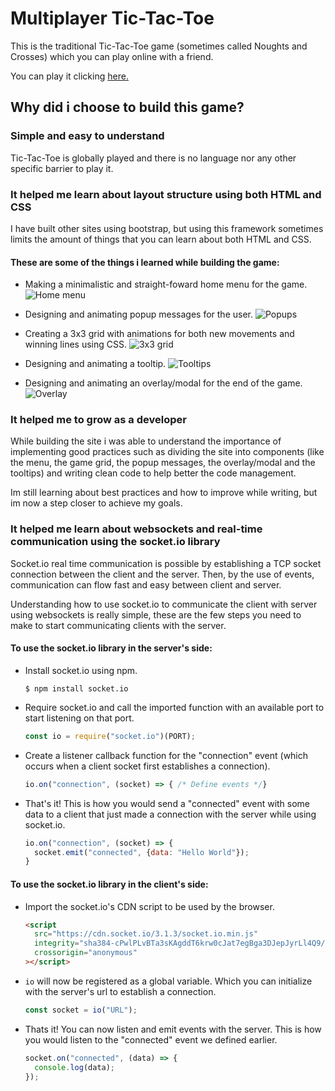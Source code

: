 # Multiplayer Tic-Tac-Toe

This is the traditional Tic-Tac-Toe game (sometimes called Noughts and Crosses) which you can play online with a friend.

You can play it clicking [here.](https://multiplayer-tic-tac-toe.netlify.app/ "Multiplayer Tic-Tac-Toe")

## Why did i choose to build this game?

### Simple and easy to understand

Tic-Tac-Toe is globally played and there is no language nor any other specific barrier to play it.

### It helped me learn about layout structure using both HTML and CSS

I have built other sites using bootstrap, but using this framework sometimes limits the amount of things that you can learn about both HTML and CSS.

#### These are some of the things i learned while building the game:

- Making a minimalistic and straight-foward home menu for the game. 
![Home menu](https://i.ibb.co/KNk317p/Captura-de-pantalla-2021-05-29-150416.png "Home menu")

- Designing and animating popup messages for the user. 
![Popups](https://i.ibb.co/1nmT59B/popup-messages.png "Popup messages")

- Creating a 3x3 grid with animations for both new movements and winning lines using CSS.
![3x3 grid](https://i.ibb.co/rGRHCMH/grid.png "Game grid")

- Designing and animating a tooltip.
![Tooltips](https://i.ibb.co/MS03vSQ/tooltip.png "Tooltips")

- Designing and animating an overlay/modal for the end of the game.
![Overlay](https://i.ibb.co/J5yJM5X/overlay.png "Overlay")

### It helped me to grow as a developer

While building the site i was able to understand the importance of implementing good practices such as dividing the site into components (like the menu, the game grid, the popup messages, the overlay/modal and the tooltips) and writing clean code to help better the code management.

Im still learning about best practices and how to improve while writing, but im now a step closer to achieve my goals.

### It helped me learn about websockets and real-time communication using the socket.io library

Socket.io real time communication is possible by establishing a TCP socket connection between the client and the server. Then, by the use of events, communication can flow fast and easy between client and server.

Understanding how to use socket.io to communicate the client with server using websockets is really simple, these are the few steps you need to make to start communicating clients with the server.

#### To use the socket.io library in the server's side:

- Install socket.io using npm.

      $ npm install socket.io

- Require socket.io and call the imported function with an available port to start listening on that port.

  ```javascript
  const io = require("socket.io")(PORT);
  ```

- Create a listener callback function for the "connection" event (which occurs when a client socket first establishes a connection).

  ```javascript
  io.on("connection", (socket) => { /* Define events */}
  ```

- That's it! This is how you would send a "connected" event with some data to a client that just made a connection with the server while using socket.io.

  ```javascript
  io.on("connection", (socket) => {
    socket.emit("connected", {data: "Hello World"});
  }
  ```

#### To use the socket.io library in the client's side:

- Import the socket.io's CDN script to be used by the browser.

  ```html
  <script
    src="https://cdn.socket.io/3.1.3/socket.io.min.js"
    integrity="sha384-cPwlPLvBTa3sKAgddT6krw0cJat7egBga3DJepJyrLl4Q9/5WLra3rrnMcyTyOnh"
    crossorigin="anonymous"
  ></script>
  ```

- `io` will now be registered as a global variable. Which you can initialize with the server's url to establish a connection.

  ```javascript
  const socket = io("URL");
  ```

- Thats it! You can now listen and emit events with the server. This is how you would listen to the "connected" event we defined earlier.

  ```javascript
  socket.on("connected", (data) => {
    console.log(data);
  });
  ```

###
